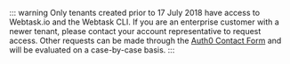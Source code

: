::: warning
Only tenants created prior to 17 July 2018 have access to Webtask.io and the Webtask CLI. If you are an enterprise customer with a newer tenant, please contact your account representative to request access. Other requests can be made through the [Auth0 Contact Form](https://auth0.com/?contact=true) and will be evaluated on a case-by-case basis.
:::